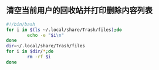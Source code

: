 ## 清空当前用户的回收站并打印删除内容列表

```bash
#!/bin/bash
for i in $(ls ~/.local/share/Trash/files);do
        echo -e "$i\n"
done
dir=~/.local/share/Trash/files
for i in $dir/*;do
        rm -rf $i
done      
```

